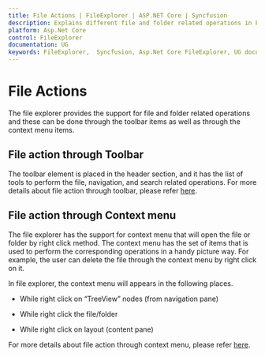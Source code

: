 ```yaml
---
title: File Actions | FileExplorer | ASP.NET Core | Syncfusion
description: Explains different file and folder related operations in FileExplorer control.
platform: Asp.Net Core
control: FileExplorer
documentation: UG
keywords: FileExplorer,  Syncfusion, Asp.Net Core FileExplorer, UG document, File actions
---
```

# File Actions

The file explorer provides the support for file and folder related operations and these can be done through the toolbar items as well as through the context menu items.

## File action through Toolbar

The toolbar element is placed in the header section, and it has the list of tools to perform the file, navigation, and search related operations.
For more details about file action through toolbar, please refer [here](https://help.syncfusion.com/aspnet-core/fileexplorer/toolbar).

## File action through Context menu

The file explorer has the support for context menu that will open the file or folder by right click method. The context menu has the set of items that is used to perform the corresponding operations in a handy picture way. For example, the user can delete the file through the context menu by right click on it.

In file explorer, the context menu will appears in the following places.

* While right click on “TreeView” nodes (from navigation pane)

* While right click the file/folder

* While right click on layout (content pane)

For more details about file action through context menu, please refer [here](https://help.syncfusion.com/aspnet-core/fileexplorer/context-menu).
